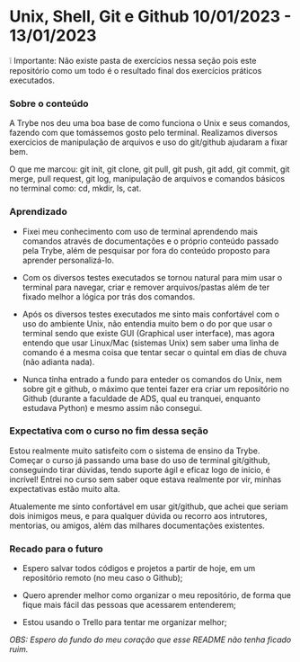 # Unix, Shell, Git e Github 10/01/2023 - 13/01/2023

:grey_exclamation: Importante: Não existe pasta de exercícios nessa seção pois este repositório como um todo é o resultado final dos exercícios práticos executados.
### Sobre o conteúdo

A Trybe nos deu uma boa base de como funciona o Unix e seus comandos, fazendo com que tomássemos gosto pelo terminal. Realizamos diversos exercícios de manipulação de arquivos e uso do git/github ajudaram a fixar bem.

O que me marcou: git init, git clone, git pull, git push, git add, git commit, git merge, pull request, git log, manipulação de arquivos e comandos básicos no terminal como: cd, mkdir, ls, cat.

### Aprendizado

* Fixei meu conhecimento com uso de terminal aprendendo mais comandos através de documentações e o próprio conteúdo passado pela Trybe, além de pesquisar por fora do conteúdo proposto para aprender personalizá-lo.

* Com os diversos testes executados se tornou natural para mim usar o terminal para navegar, criar e remover arquivos/pastas além de ter fixado melhor a lógica por trás dos comandos.

* Após os diversos testes executados me sinto mais confortável com o uso do ambiente Unix, não entendia muito bem o do por que usar o terminal sendo que existe GUI (Graphical user interface), mas agora entendo que usar Linux/Mac (sistemas Unix) sem saber uma linha de comando é a mesma coisa que tentar secar o quintal em dias de chuva (não adianta nada).

* Nunca tinha entrado a fundo para enteder os comandos do Unix, nem sobre git e github, o máximo que tentei fazer era criar um repositório no Github (durante a faculdade de ADS, qual eu tranquei, enquanto estudava Python) e mesmo assim não consegui.

### Expectativa com o curso no fim dessa seção

Estou realmente muito satisfeito com o sistema de ensino da Trybe. Começar o curso já passando uma base do uso de terminal git/github, conseguindo tirar dúvidas, tendo suporte ágil e eficaz logo de início, é incrível! Entrei no curso sem saber oque estava realmente por vir, minhas expectativas estão muito alta.

Atualemente me sinto confortável em usar git/github, que achei que seriam dois inimigos meus, e para qualquer dúvida ou recorro aos intrutores, mentorias, ou amigos, além das milhares documentações existentes.

### Recado para o futuro

* Espero salvar todos códigos e projetos a partir de hoje, em um repositório remoto (no meu caso o Github);

* Quero aprender melhor como organizar o meu repositório, de forma que fique mais fácil das pessoas que acessarem entenderem;

* Estou usando o Trello para tentar me organizar melhor;

_OBS: Espero do fundo do meu coração que esse README não tenha ficado ruim._